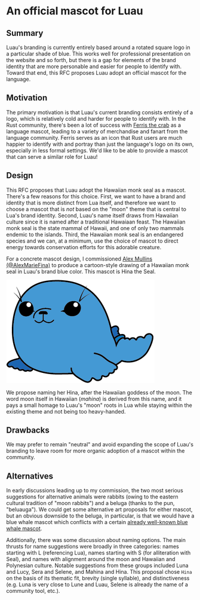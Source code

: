 # An official mascot for Luau

## Summary

Luau's branding is currently entirely based around a rotated square logo in a particular shade of blue.
This works well for professional presentation on the website and so forth, but there is a gap for
elements of the brand identity that are more personable and easier for people to identify with. Toward
that end, this RFC proposes Luau adopt an official mascot for the language.

## Motivation

The primary motivation is that Luau's current branding consists entirely of a logo, which is relatively
cold and harder for people to identify with. In the Rust community, there's been a lot of success with
[Ferris the crab](https://www.rustacean.net/) as a language mascot, leading to a variety of merchandise
and fanart from the language community. Ferris serves as an icon that Rust users are much happier to
identify with and portray than just the language's logo on its own, especially in less formal settings.
We'd like to be able to provide a mascot that can serve a similar role for Luau!

## Design

This RFC proposes that Luau adopt the Hawaiian monk seal as a mascot. There's a few reasons for this
choice. First, we want to have a brand and identity that is more distinct from Lua itself, and 
therefore we want to choose a mascot that is _not_ based on the "moon" theme that is central to
Lua's brand identity. Second, Luau's name itself draws from Hawaiian culture since it is named after
a traditional Hawaiaan feast. The Hawaiian monk seal is the state mammal of Hawaii, and one of only
two mammals endemic to the islands. Third, the Hawaiian monk seal is an endangered species and we
can, at a minimum, use the choice of mascot to direct energy towards conservation efforts for this
adorable creature.

For a concrete mascot design, I commissioned [Alex Mullins (@AlexMarieFina)](https://github.com/AlexMarieFina)
to produce a cartoon-style drawing of a Hawaiian monk seal in Luau's brand blue color. 
This mascot is Hina the Seal.

![Hina the Seal](../mascot.png)

We propose naming her Hina, after the Hawaiian goddess of the moon. The word moon itself in Hawaiian
(_mahina_) is derived from this name, and it pays a small homage to Luau's "moon" roots in Lua
while staying within the existing theme and not being too heavy-handed.

## Drawbacks

We may prefer to remain "neutral" and avoid expanding the scope of Luau's branding to leave room for
more organic adoption of a mascot within the community. 

## Alternatives

In early discussions leading up to my commission, the two most serious suggestions for alternative
animals were rabbits (owing to the eastern cultural tradition of "moon rabbits") and a beluga
(thanks to the pun, "beluauga"). We could get some alternative art proposals for either mascot, but
an obvious downside to the beluga, in particular, is that we would have a blue whale mascot which
conflicts with a certain [already well-known blue whale mascot](https://docker.com).

Additionally, there was some discussion about naming options. The main thrusts for name suggestions
were broadly in three categories: names starting with L (referencing Lua), names starting with S
(for alliteration with Seal), and names with alignment around the moon and Hawaiian and Polynesian
culture. Notable suggestions from these groups included Luna and Lucy, Sera and Selene, 
and Mahina and Hina. This proposal chose `Hina` on the basis of its thematic fit, brevity (single
syllable), and distinctiveness (e.g. Luna is very close to Lune and Luau, Selene is already the name
of a community tool, etc.).
